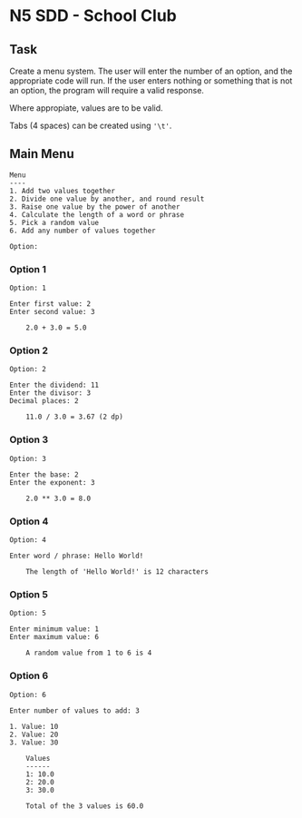 # N5 SDD - School Club


## Task

Create a menu system.  The user will enter the number of an option, and the appropriate code will run.
If the user enters nothing or something that is not an option, the program will require a valid response.

Where appropiate, values are to be valid.

Tabs (4 spaces) can be created using `'\t'`.


## Main Menu

```
Menu
----
1. Add two values together
2. Divide one value by another, and round result
3. Raise one value by the power of another
4. Calculate the length of a word or phrase
5. Pick a random value
6. Add any number of values together

Option: 
```


### Option 1

```
Option: 1

Enter first value: 2
Enter second value: 3

    2.0 + 3.0 = 5.0
```


### Option 2

```
Option: 2

Enter the dividend: 11
Enter the divisor: 3
Decimal places: 2

    11.0 / 3.0 = 3.67 (2 dp)
```


### Option 3

```
Option: 3

Enter the base: 2
Enter the exponent: 3

    2.0 ** 3.0 = 8.0
```


### Option 4

```
Option: 4

Enter word / phrase: Hello World!

    The length of 'Hello World!' is 12 characters
```


### Option 5

```
Option: 5

Enter minimum value: 1
Enter maximum value: 6

    A random value from 1 to 6 is 4
```


### Option 6

```
Option: 6

Enter number of values to add: 3

1. Value: 10
2. Value: 20
3. Value: 30

    Values
    ------
    1: 10.0
    2: 20.0
    3: 30.0

    Total of the 3 values is 60.0
```
